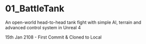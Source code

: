 # 01_BattleTank
An open-world head-to-head tank fight with simple AI, terrain and advanced control system in Unreal 4

15th Jan 2108 -
First Commit & Cloned to Local

